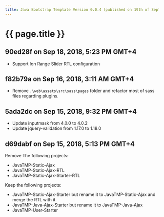 ```yaml
---
title: Java Bootstrap Template Version 0.0.4 (published on 19th of September, 2018)
---
```

# {{ page.title }}

## 90ed28f on Sep 18, 2018, 5:23 PM GMT+4
- Support Ion Range Slider RTL configuration

## f82b79a on Sep 16, 2018, 3:11 AM GMT+4
- Remove `.\web\assets\src\sass\pages` folder and refactor most of sass files regarding plugins.

## 5ada2dc on Sep 15, 2018, 9:32 PM GMT+4
- Update inputmask from 4.0.0 to 4.0.2
- Update jquery-validation from 1.17.0 to 1.18.0

## d69dabf on Sep 15, 2018, 5:13 PM GMT+4
Remove The following projects:
- JavaTMP-Static-Ajax
- JavaTMP-Static-Ajax-RTL
- JavaTMP-Static-Ajax-Starter-RTL

Keep the following projects:
- JavaTMP-Static-Ajax-Starter but rename it to JavaTMP-Static-Ajax and merge the RTL with it.
- JavaTMP-Java-Ajax-Starter but rename it to JavaTMP-Java-Ajax
- JavaTMP-User-Starter